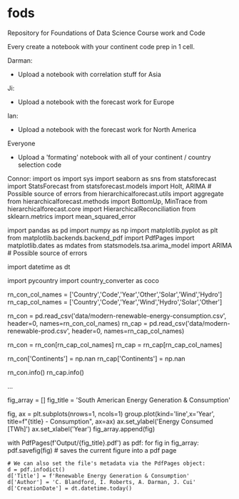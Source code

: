 # fods
Repository for Foundations of Data Science Course work and Code 

Every create a notebook with your continent code prep in 1 cell.

Darman:
- Upload a notebook with correlation stuff for Asia

Ji:
- Upload a notebook with the forecast work for Europe

Ian:
- Upload a notebook with the forecast work for North America

Everyone
- Upload a 'formating' notebook with all of your continent / country selection code

Connor:
import os
import sys
import seaborn as sns
from statsforecast import StatsForecast
from statsforecast.models import Holt, ARIMA # Possible source of errors
from hierarchicalforecast.utils import aggregate
from hierarchicalforecast.methods import BottomUp, MinTrace
from hierarchicalforecast.core import HierarchicalReconciliation
from sklearn.metrics import mean_squared_error

import pandas as pd
import numpy as np
import matplotlib.pyplot as plt
from matplotlib.backends.backend_pdf import PdfPages
import matplotlib.dates as mdates
from statsmodels.tsa.arima_model import ARIMA # Possible source of errors

import datetime as dt

import pycountry
import country_converter as coco

rn_con_col_names = ['Country','Code','Year','Other','Solar','Wind','Hydro']
rn_cap_col_names = ['Country','Code','Year','Wind','Hydro','Solar','Other']

rn_con = pd.read_csv('data/modern-renewable-energy-consumption.csv',
                     header=0,
                     names=rn_con_col_names)
rn_cap = pd.read_csv('data/modern-renewable-prod.csv',
                     header=0,
                     names=rn_cap_col_names)

rn_con = rn_con[rn_cap_col_names]
rn_cap = rn_cap[rn_cap_col_names]

rn_con['Continents'] = np.nan
rn_cap['Continents'] = np.nan

rn_con.info()
rn_cap.info()

...

fig_array = []
fig_title = 'South American Energy Generation & Consumption'

fig, ax = plt.subplots(nrows=1, ncols=1)
group.plot(kind='line',x='Year', title=f"{title} - Consumption", ax=ax)
ax.set_ylabel('Energy Consumed [TWh]')
ax.set_xlabel('Year')
fig_array.append(fig)

with PdfPages(f'Output/{fig_title}.pdf') as pdf:
    for fig in fig_array:
        pdf.savefig(fig)  # saves the current figure into a pdf page

    # We can also set the file's metadata via the PdfPages object:
    d = pdf.infodict()
    d['Title'] = f'Renewable Energy Generation & Consumption'
    d['Author'] = 'C. Blandford, I. Roberts, A. Darman, J. Cui'
    d['CreationDate'] = dt.datetime.today()
